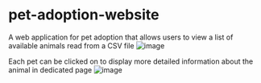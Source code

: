 # pet-adoption-website

A web application for pet adoption that allows users to view a list of available animals read from a CSV file
![image](https://github.com/user-attachments/assets/7746ac91-508b-4fa1-8a34-0fd4176f2d7e)

Each pet can be clicked on to display more detailed information about the animal in dedicated page
![image](https://github.com/user-attachments/assets/cba1b312-d023-45b1-b901-ce1d40330d81)
